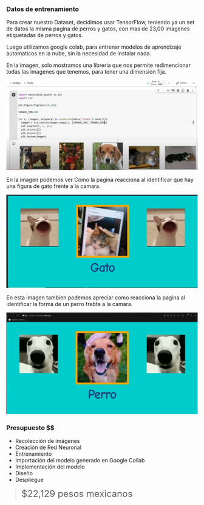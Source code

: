 <h3>Datos de entrenamiento</h3>
Para crear nuestro Dataset, decidimos usar TensorFlow, teniendo ya un set de datos la misma pagina de perros y gatos, con mas de 23,00 imagenes etiquetadas de perros y gatos.

Luego utilizamos google colab, para entrenar modelos de aprendizaje automaticos en la nube, sin la necesidad de instalar nada.

En la imagen, solo mostramos una libreria que nos permite redimencionar todas las imagenes que tenemos, para tener una dimension fija.

![Texto alternativo](/imagenes/proceso.png)

En la imagen podemos ver Como la pagina reacciona al identificar que hay una figura de gato frente a la camara.

![Texto alternativo](/imagenes/IdentificarGato.jpg)

En esta imagen tambien podemos apreciar como reacciona la pagina al identificar la forma de un perro frebte a la camara.

![Texto alternativo](/imagenes/IdentificarPerro.jpg)


### Presupuesto $$
- Recolección de imágenes
- Creación de Red Neuronal
- Entrenamiento
- Importación del modelo generado en Google Collab
- Implementación del modelo
- Diseño
- Despliegue

> <span style="font-size: 24px;">$22,129 pesos mexicanos</span>
